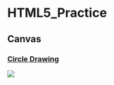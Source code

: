 # HTML5_Practice

## Canvas

### [Circle Drawing](https://github.com/YUJO42/HTML_Practice/tree/main/canvas/circle_drawing)
![](https://github.com/YUJO42/HTML_Practice/blob/main/canvas/img/Circle_Drawing.png?raw=true)
